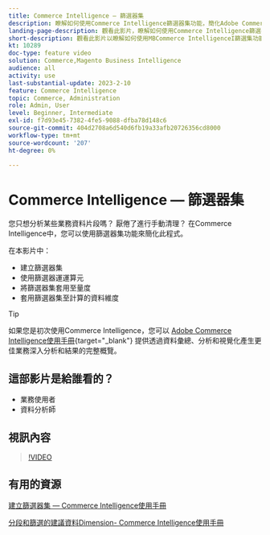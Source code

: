 ```yaml
---
title: Commerce Intelligence — 篩選器集
description: 瞭解如何使用Commerce Intelligence篩選器集功能，簡化Adobe Commerce和Magento Open Source的業務資料報告。
landing-page-description: 觀看此影片，瞭解如何使用Commerce Intelligence篩選器集功能來簡化業務資料報告。
short-description: 觀看此影片以瞭解如何使用MBCommerce IntelligenceI篩選集功能來簡化業務資料報告。
kt: 10289
doc-type: feature video
solution: Commerce,Magento Business Intelligence
audience: all
activity: use
last-substantial-update: 2023-2-10
feature: Commerce Intelligence
topic: Commerce, Administration
role: Admin, User
level: Beginner, Intermediate
exl-id: f7d93e45-7382-4fe5-9088-dfba78d148c6
source-git-commit: 404d2708a6d540d6fb19a33afb20726356cd8000
workflow-type: tm+mt
source-wordcount: '207'
ht-degree: 0%

---
```


# Commerce Intelligence — 篩選器集

您只想分析某些業務資料片段嗎？ 厭倦了進行手動清理？ 在Commerce Intelligence中，您可以使用篩選器集功能來簡化此程式。

在本影片中：

- 建立篩選器集
- 使用篩選器運運算元
- 將篩選器集套用至量度
- 套用篩選器集至計算的資料維度

>[!TIP]
>
>如果您是初次使用Commerce Intelligence，您可以 [Adobe Commerce Intelligence使用手冊](https://experienceleague.adobe.com/docs/commerce-business-intelligence/mbi/guide-overview.html){target="_blank"} 提供透過資料彙總、分析和視覺化產生更佳業務深入分析和結果的完整概覽。

## 這部影片是給誰看的？

- 業務使用者
- 資料分析師

## 視訊內容

>[!VIDEO](https://video.tv.adobe.com/v/342408?quality=12&learn=on)

## 有用的資源

[建立篩選器集 — Commerce Intelligence使用手冊](https://experienceleague.adobe.com/docs/commerce-business-intelligence/mbi/build/reports/ess-manage-data-filters.html)

[分段和篩選的建議資料Dimension- Commerce Intelligence使用手冊](https://experienceleague.adobe.com/docs/commerce-business-intelligence/mbi/best-practices/data/segment-filter.html)
